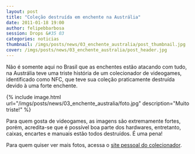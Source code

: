 ```yaml
---
layout: post
title: "Coleção destruída em enchente na Austrália"
date: 2011-01-18 19:00
author: felipebbarbosa
session: Drops &#35 03
categories: noticias
thumbnail: /imgs/posts/news/03_enchente_australia/post_thumbnail.jpg
cover: /imgs/posts/news/03_enchente_australia/post_header.jpg
---
```


Não é somente aqui no Brasil que as enchentes estão atacando com tudo, na Austrália teve uma triste
história de um colecionador de videogames, identificado como NFC, que teve sua coleção praticamente
destruída devido à uma forte enchente.

<!--more-->

{% include image.html url="/imgs/posts/news/03_enchente_australia/foto.jpg" description="Muito triste!" %}

Para quem gosta de videogames, as imagens são extremamente fortes, porém, acredita-se que é possível
boa parte dos hardwares, entretanto, caixas, encartes e manuais estão todos destruídos. É uma pena!

Para quem quiser ver mais fotos, acessa o [site pessoal do colecionador](http://goo.gl/GUEcT).
